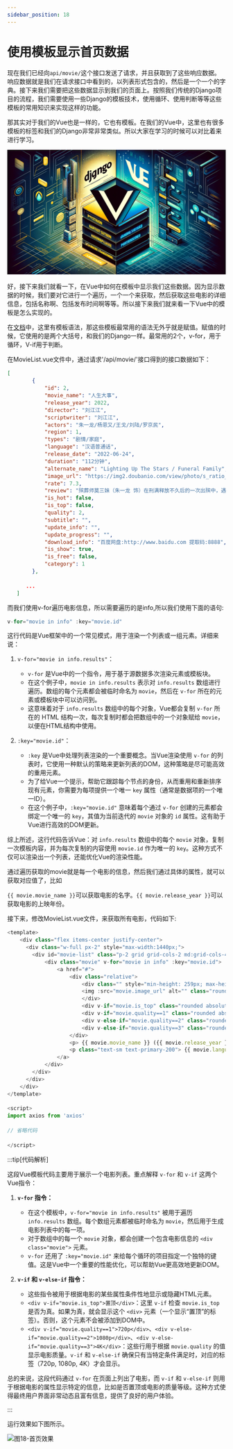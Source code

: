 ```yaml
---
sidebar_position: 18
---
```


# 使用模板显示首页数据



现在我们已经向`api/movie/`这个接口发送了请求，并且获取到了这些响应数据。响应数据就是我们在请求接口中看到的，以列表形式包含的，然后是一个一个的字典。接下来我们需要把这些数据显示到我们的页面上。按照我们传统的Django项目的流程，我们需要使用一些Django的模板技术，使用循环、使用判断等等这些模板的常用知识来实现这样的功能。

那其实对于我们的Vue也是一样的，它也有模板。在我们的Vue中，这里也有很多模板的标签和我们的Django非常非常类似。所以大家在学习的时候可以对比着来进行学习。

![图18-django和vue](imgs/图18-django和vue.png)



好，接下来我们就看一下，在Vue中如何在模板中显示我们这些数据。因为显示数据的时候，我们要对它进行一个遍历，一个一个来获取，然后获取这些电影的详细信息，包括名称啊、包括发布时间啊等等。所以接下来我们就来看一下Vue中的模板是怎么实现的。

在[文档](https://cn.vuejs.org/guide/essentials/template-syntax)中，这里有模板语法，那这些模板最常用的语法无外乎就是赋值。赋值的时候，它使用的是两个大括号，和我们的Django一样。最常用的2个，v-for，用于循环，V-if用于判断。

在MovieList.vue文件中，通过请求'/api/movie/'接口得到的接口数据如下：
```json
[
        {
            "id": 2,
            "movie_name": "人生大事",
            "release_year": 2022,
            "director": "刘江江",
            "scriptwriter": "刘江江",
            "actors": "朱一龙/杨恩又/王戈/刘陆/罗京民",
            "region": 1,
            "types": "剧情/家庭",
            "language": "汉语普通话",
            "release_date": "2022-06-24",
            "duration": "112分钟",
            "alternate_name": "Lighting Up The Stars / Funeral Family",
            "image_url": "https://img2.doubanio.com/view/photo/s_ratio_poster/public/p2874262709.jpg",
            "rate": 7.3,
            "review": "殡葬师莫三妹（朱一龙 饰）在刑满释放不久后的一次出殡中，遇到了孤儿武小文（杨恩又 饰），小文的出现，意外地改变了莫三妹对职业和生活的态度。",
            "is_hot": false,
            "is_top": false,
            "quality": 2,
            "subtitle": "",
            "update_info": "",
            "update_progress": "",
            "download_info": "百度网盘:http://www.baidu.com 提取码:8888",
            "is_show": true,
            "is_free": false,
            "category": 1
        },
      
      ...
   ]
```

而我们使用v-for遍历电影信息，所以需要遍历的是info,所以我们使用下面的语句:

```js
v-for="movie in info" :key="movie.id"
```

这行代码是Vue框架中的一个常见模式，用于渲染一个列表或一组元素。详细来说：

1. `v-for="movie in info.results"`：
   - `v-for` 是Vue中的一个指令，用于基于源数据多次渲染元素或模板块。
   - 在这个例子中，`movie in info.results` 表示对 `info.results` 数组进行遍历。数组的每个元素都会被临时命名为 `movie`，然后在 `v-for` 所在的元素或模板块中可以访问到。
   - 这意味着对于 `info.results` 数组中的每个对象，Vue都会复制 `v-for` 所在的 HTML 结构一次，每次复制时都会把数组中的一个对象赋给 `movie`，以便在HTML结构中使用。

2. `:key="movie.id"`：
   - `:key` 是Vue中处理列表渲染的一个重要概念。当Vue渲染使用 `v-for` 的列表时，它使用一种默认的策略来更新列表的DOM，这种策略是尽可能高效的重用元素。
   - 为了给Vue一个提示，帮助它跟踪每个节点的身份，从而重用和重新排序现有元素，你需要为每项提供一个唯一 `key` 属性（通常是数据项的一个唯一ID）。
   - 在这个例子中，`:key="movie.id"` 意味着每个通过 `v-for` 创建的元素都会绑定一个唯一的 `key`，其值为当前迭代的 `movie` 对象的 `id` 属性。这有助于Vue进行高效的DOM更新。

综上所述，这行代码告诉Vue：对 `info.results` 数组中的每个 `movie` 对象，复制一次模板内容，并为每次复制的内容使用 `movie.id` 作为唯一的 `key`。这种方式不仅可以渲染出一个列表，还能优化Vue的渲染性能。



通过遍历获取的movie就是每一个电影的信息，然后我们通过具体的属性，就可以获取对应值了，比如

`{{ movie.movie_name }}`可以获取电影的名字。`{{ movie.release_year }}`可以获取电影的上映年份。

接下来，修改MovieList.vue文件，来获取所有电影，代码如下:
```js title='frontend/src/components/MovieList.vue'
<template>
    <div class="flex items-center justify-center">
      <div class="w-full px-2" style="max-width:1440px;">
        <div id="movie-list" class="p-2 grid grid-cols-2 md:grid-cols-4 lg:grid-cols-6 gap-4">
            <div class="movie" v-for="movie in info" :key="movie.id">
                <a href="#"> 
                    <div class="relative">
                        <div class="" style="min-height: 259px; max-height: 300px;height: 274px;" >
                        <img :src="movie.image_url" alt="" class="rounded h-full w-full" referrerPolicy="no-referrer">
                        </div>
                        <div v-if="movie.is_top" class="rounded absolute top-0 bg-purple-600 px-1 text-sm">置顶</div>
                        <div v-if="movie.quality==1" class="rounded absolute bottom-0 right-0 bg-blue-500 px-1 text-sm ">720p</div>
                        <div v-else-if="movie.quality==2" class="rounded absolute bottom-0 right-0 bg-blue-500 px-1 text-sm ">1080p</div>
                        <div v-else-if="movie.quality==3" class="rounded absolute bottom-0 right-0 bg-blue-500 px-1 text-sm ">4K</div>
                    </div>
                    <p> {{ movie.movie_name }} ({{ movie.release_year }})</p>
                    <p class="text-sm text-primary-200"> {{ movie.language}}</p>
                </a>
            </div>
        </div>  
      </div>
    </div>
</template>

<script>
import axios from 'axios'

// 省略代码

</script>

```



:::tip[代码解析]

这段Vue模板代码主要用于展示一个电影列表。重点解释 `v-for` 和 `v-if` 这两个Vue指令：

1. **`v-for` 指令：**
    - 在这个模板中，`v-for="movie in info.results"` 被用于遍历 `info.results` 数组。每个数组元素都被临时命名为 `movie`，然后用于生成电影列表中的每一项。
    - 对于数组中的每一个 `movie` 对象，都会创建一个包含电影信息的 `<div class="movie">` 元素。
    - `v-for` 还用了 `:key="movie.id"` 来给每个循环的项目指定一个独特的键值。这是Vue中一个重要的性能优化，可以帮助Vue更高效地更新DOM。

2. **`v-if` 和 `v-else-if` 指令：**
    - 这些指令被用于根据电影的某些属性条件性地显示或隐藏HTML元素。
    - `<div v-if="movie.is_top">置顶</div>`：这里 `v-if` 检查 `movie.is_top` 是否为真。如果为真，就会显示这个 `<div>` 元素（一个显示“置顶”的标签）。否则，这个元素不会被添加到DOM中。
    - `<div v-if="movie.quality==1">720p</div>`、`<div v-else-if="movie.quality==2">1080p</div>`、`<div v-else-if="movie.quality==3">4K</div>`：这些行用于根据 `movie.quality` 的值显示电影质量。`v-if` 和 `v-else-if` 确保只有当特定条件满足时，对应的标签（720p, 1080p, 4K）才会显示。

总的来说，这段代码通过 `v-for` 在页面上列出了电影，而 `v-if` 和 `v-else-if` 则用于根据电影的属性显示特定的信息，比如是否置顶或电影的质量等级。这种方式使得最终用户界面非常动态且富有信息，提供了良好的用户体验。

:::



运行效果如下图所示。

![图18-首页效果](imgs/图18-首页效果.png)





